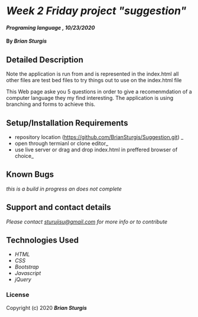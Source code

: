 # _Week 2 Friday project "suggestion"_

#### _Programing language , 10/23/2020_

#### By _**Brian Sturgis**_

## Detailed Description

Note the application is run from and is represented in the index.html all other files are test bed files to try things out to use on the index.html file

This Web page aske you 5 questions in order to give a recomenmdation of a computer language they my find interesting.  The application is using branching and forms to achieve this.

## Setup/Installation Requirements

* repository location (https://github.com/BrianSturgis/Suggestion.git) _
* open through termianl or clone editor_
* use live server or drag and drop index.html in preffered browser of choice_


## Known Bugs

_this is a build in progress an does not complete_

## Support and contact details

_Please contact sturujisu@gmail.com for more info or to contribute_

## Technologies Used

* _HTML_
* _CSS_
* _Bootstrap_
* _Javascript_
* _jQuery_


### License


Copyright (c) 2020 **_Brian Sturgis_**